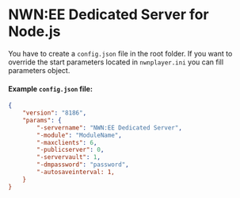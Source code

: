# NWN:EE Dedicated Server for Node.js

You have to create a ```config.json``` file in the root folder. If you want to override the start parameters located in ```nwnplayer.ini``` you can fill parameters object.

#### Example ```config.json``` file:
```json
{
    "version": "8186",
    "params": {
        "-servername": "NWN:EE Dedicated Server",
        "-module": "ModuleName",
        "-maxclients": 6,
        "-publicserver": 0,
        "-servervault": 1,
        "-dmpassword": "password",
        "-autosaveinterval: 1,
    }
}
```